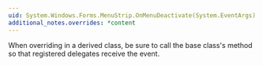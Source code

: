 ```yaml
---
uid: System.Windows.Forms.MenuStrip.OnMenuDeactivate(System.EventArgs)
additional_notes.overrides: *content
---
```


<p>When overriding <xref href="System.Windows.Forms.MenuStrip.OnMenuDeactivate(System.EventArgs)"></xref> in a derived class, be sure to call the base class's <xref href="System.Windows.Forms.MenuStrip.OnMenuDeactivate(System.EventArgs)"></xref> method so that registered delegates receive the event.</p>


